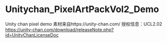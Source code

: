 # Unitychan_PixelArtPackVol2_Demo
Unity chan pixel demo
素材来自https://unity-chan.com/
授权信息：UCL2.02
https://unity-chan.com/download/releaseNote.php?id=UnityChanLicenseDoc
